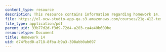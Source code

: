 ```yaml
---
content_type: resource
description: This resource contains information regarding homework 14.
file: https://ol-ocw-studio-app-qa.s3.amazonaws.com/courses/21g-412-texts-topics-and-times-in-german-literature-fall-2009/d74fbed0a7188fbab9a3398abb0ab697_MIT21G_412F09_hw14.pdf
file_type: application/pdf
parent_uid: 33b77d2d-f3d9-72d4-a203-ca4a40b609be
resourcetype: Document
title: Homework 14
uid: d74fbed0-a718-8fba-b9a3-398abb0ab697
---
```

